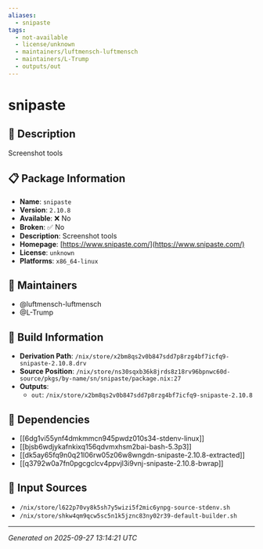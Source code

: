 ```yaml
---
aliases:
  - snipaste
tags:
  - not-available
  - license/unknown
  - maintainers/luftmensch-luftmensch
  - maintainers/L-Trump
  - outputs/out
---
```


# snipaste

## 📝 Description

Screenshot tools

## 📋 Package Information

- **Name**: `snipaste`
- **Version**: `2.10.8`
- **Available**: ❌ No
- **Broken**: ✅ No
- **Description**: Screenshot tools
- **Homepage**: [https://www.snipaste.com/](https://www.snipaste.com/)
- **License**: `unknown`
- **Platforms**: `x86_64-linux`
## 👥 Maintainers

- @luftmensch-luftmensch
- @L-Trump


## 🔧 Build Information

- **Derivation Path**: `/nix/store/x2bm8qs2v0b847sdd7p8rzg4bf7icfq9-snipaste-2.10.8.drv`
- **Source Position**: `/nix/store/ns30sqxb36k8jrds8z18rv96bpnwc60d-source/pkgs/by-name/sn/snipaste/package.nix:27`
- **Outputs**:
  - `out`:  `/nix/store/x2bm8qs2v0b847sdd7p8rzg4bf7icfq9-snipaste-2.10.8`

## 🔗 Dependencies

- [[6dg1vi55ynf4dmkmmcn945pwdz010s34-stdenv-linux]]
- [[bjsb6wdjykafnkixq156qdvmxhsm2bai-bash-5.3p3]]
- [[dk5ay65fq9n0q21l06rw05z06w8wngdn-snipaste-2.10.8-extracted]]
- [[q3792w0a7fn0pgcgclcv4ppvjl3i9vnj-snipaste-2.10.8-bwrap]]

## 📁 Input Sources

- `/nix/store/l622p70vy8k5sh7y5wizi5f2mic6ynpg-source-stdenv.sh`
- `/nix/store/shkw4qm9qcw5sc5n1k5jznc83ny02r39-default-builder.sh`

---
*Generated on 2025-09-27 13:14:21 UTC*
